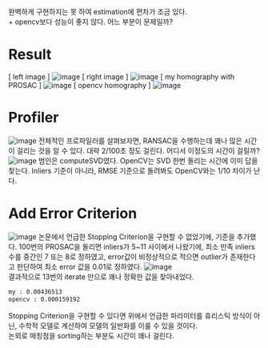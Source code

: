 완벽하게 구현하지는 못 하여 estimation에 편차가 조금 있다.  
\+ opencv보다 성능이 좋지 않다. 어느 부분이 문제일까?   
# Result
[ left image ]
![image](https://user-images.githubusercontent.com/58837749/190558050-0e47aaf8-03c4-412a-a672-1830c347daf6.png)
[ right image ]
![image](https://user-images.githubusercontent.com/58837749/190558079-bf8685bd-efa9-4e51-a000-bffd14f6dae4.png)
[ my homography with PROSAC ]
![image](https://user-images.githubusercontent.com/58837749/191072124-606c9403-6d65-4017-ac1a-845e01530396.png)
[ opencv homography ]
![image](https://user-images.githubusercontent.com/58837749/190558120-8d200c40-70f7-4807-b79b-2faf878559b0.png)

# Profiler
![image](https://user-images.githubusercontent.com/58837749/191080346-8e4cb140-dcb9-4b0a-a9f8-9d576e7dcc52.png)
전체적인 프로파일러를 살펴보자면, RANSAC을 수행하는데 꽤나 많은 시간이 걸리는 것을 알 수 있다. 대략 2/100초 정도 걸린다. 어디서 이정도의 시간이 걸릴까?  
![image](https://user-images.githubusercontent.com/58837749/191081412-fb179fb6-f674-4597-b515-356070c859ea.png)
범인은 computeSVD였다. OpenCV는 SVD 한번 돌리는 시간에 이미 답을 찾는다. Inliers 기준이 아니라, RMSE 기준으로 돌려봐도 OpenCV와는 1/10 차이가 난다. 


# Add Error Criterion
![image](https://user-images.githubusercontent.com/58837749/191145652-16d12194-f9f6-4dce-ad3b-b5ad01cab300.png)
논문에서 언급한 Stopping Criterion을 구현할 수 없었기에, 기준을 추가했다. 100번의 PROSAC을 돌리면 inliers가 5~11 사이에서 나왔기에, 최소 만족 inliers 수를 중간인 7 또는 8로 정하였고, error값이 비정상적으로 적으면 outlier가 존재한다고 판단하여 최소 error 값을 0.01로 정하였다. 
![image](https://user-images.githubusercontent.com/58837749/191145840-6db590fc-17a4-431e-a5c5-117fade1564b.png)  
결과적으로 13번의 iterate 만으로 꽤나 정확한 값을 찾아내었다. 
```bash
my : 0.00436513
opencv : 0.000159192
```
Stopping Criterion을 구현할 수 있다면 위에서 언급한 파라미터를 휴리스틱 방식이 아닌, 수학적 모델로 계산하여 모델의 일반화를 이룰 수 있을 것이다.  
논외로 매칭점을 sorting하는 부분도 시간이 꽤나 걸린다. 
